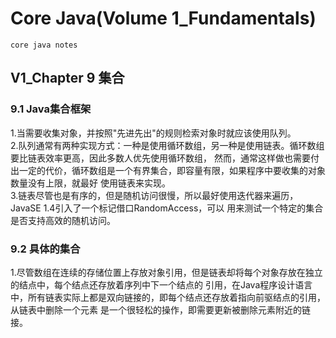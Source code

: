 # Core Java(Volume 1_Fundamentals)
    core java notes
## V1_Chapter 9 集合
### 9.1 Java集合框架
1.当需要收集对象，并按照"先进先出"的规则检索对象时就应该使用队列。   
2.队列通常有两种实现方式：一种是使用循环数组，另一种是使用链表。循环数组要比链表效率更高，因此多数人优先使用循环数组，
然而，通常这样做也需要付出一定的代价，循环数组是一个有界集合，即容量有限，如果程序中要收集的对象数量没有上限，就最好
使用链表来实现。   
3.链表尽管也是有序的，但是随机访问很慢，所以最好使用迭代器来遍历，JavaSE 1.4引入了一个标记借口RandomAccess，可以
用来测试一个特定的集合是否支持高效的随机访问。   
### 9.2 具体的集合
1.尽管数组在连续的存储位置上存放对象引用，但是链表却将每个对象存放在独立的结点中，每个结点还存放着序列中下一个结点的
引用，在Java程序设计语言中，所有链表实际上都是双向链接的，即每个结点还存放着指向前驱结点的引用，从链表中删除一个元素
是一个很轻松的操作，即需要更新被删除元素附近的链接。   
